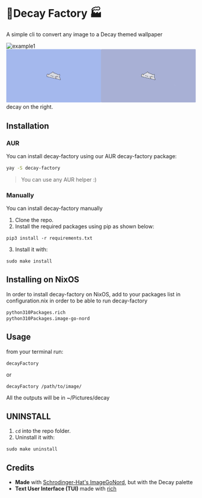 # 🗼Decay Factory 🏭

A simple cli to convert any image to a Decay themed wallpaper

![example1](./1.jpg)
![example2](./2.jpg)
decay on the right.

## Installation

### AUR

You can install decay-factory using our AUR decay-factory package:

```sh
yay -S decay-factory
```

> You can use any AUR helper :)

### Manually

You can install decay-factory manually

1. Clone the repo.
2. Install the required packages using pip as shown below:
```
pip3 install -r requirements.txt
```
3. Install it with:
```
sudo make install
```
## Installing on NixOS
In order to install decay-factory on NixOS, add to your packages list in configuration.nix in order to be able to run decay-factory
```
python310Packages.rich
python310Packages.image-go-nord
```



## Usage
from your terminal run:
```
decayFactory
```
or
```
decayFactory /path/to/image/
```

 All the outputs will be in ~/Pictures/decay

 ## UNINSTALL
 1. ```cd``` into the repo folder.
 2. Uninstall it with:
 ```
 sudo make uninstall
 ```


 ## Credits
- **Made** with [Schrodinger-Hat's ImageGoNord](https://github.com/Schrodinger-Hat), but with the Decay palette
- **Text User Interface (TUI)** made with [rich](https://github.com/willmcgugan/rich)
